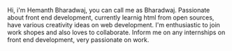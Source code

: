 Hi, i'm Hemanth Bharadwaj, you can call me as Bharadwaj.
Passionate about front end development, currently learnig html from open sources, have various creativity ideas on web development. 
I'm enthusiastic to join work shopes and also loves to collaborate.
Inform me on any internships on front end development, very passionate on work.
